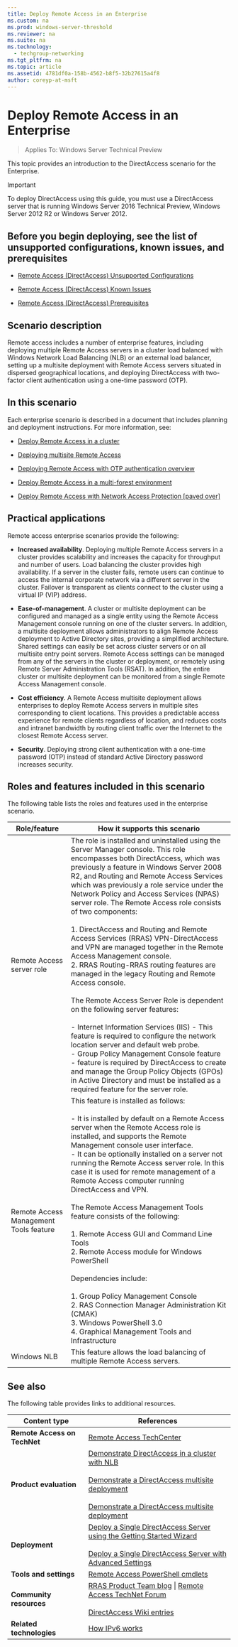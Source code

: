 ```yaml
---
title: Deploy Remote Access in an Enterprise
ms.custom: na
ms.prod: windows-server-threshold
ms.reviewer: na
ms.suite: na
ms.technology: 
  - techgroup-networking
ms.tgt_pltfrm: na
ms.topic: article
ms.assetid: 4781df0a-158b-4562-b8f5-32b27615a4f8
author: coreyp-at-msft
---
```

# Deploy Remote Access in an Enterprise

>Applies To: Windows Server Technical Preview

This topic provides an introduction to the DirectAccess scenario for the Enterprise.  
  
  
> [!IMPORTANT]  
> To deploy DirectAccess using this guide, you must use a DirectAccess server that is running Windows Server 2016 Technical Preview, Windows Server 2012 R2 or Windows Server 2012.  
  
## Before you begin deploying, see the list of unsupported configurations, known issues, and prerequisites  
  
-   [Remote Access (DirectAccess) Unsupported Configurations](assetId:///8442e8cf-3019-45c5-8d51-0783c1425ccc)  
  
-   [Remote Access (DirectAccess) Known Issues](assetId:///c72d760c-ebbb-4aaf-98e6-43df7790ba60)  
  
-   [Remote Access (DirectAccess) Prerequisites](assetId:///3b50db40-a079-479c-aa80-b68920bbac34)  
  
## <a name="BKMK_OVER"></a>Scenario description  
Remote access includes a number of enterprise features, including deploying multiple Remote Access servers in a cluster load balanced with Windows Network Load Balancing (NLB) or an external load balancer, setting up a multisite deployment with Remote Access servers situated in dispersed geographical locations, and deploying DirectAccess with two-factor client authentication using a one-time password (OTP).  
  
## In this scenario  
Each enterprise scenario is described in a document that includes planning and deployment instructions. For more information, see:  
  
-   [Deploy Remote Access in a cluster](assetId:///4b1a4b82-173b-4b0b-8974-4b35c30137f2)  
  
-   [Deploying multisite Remote Access](assetId:///a9249820-3563-499c-9da6-143ede2a1eb7)  
  
-   [Deploying Remote Access with OTP authentication overview](assetId:///0abf224d-b65c-4c43-8233-25cf79e2b001)  
  
-   [Deploy Remote Access in a multi-forest environment](assetId:///8c5ccb3c-4676-451b-b2b9-d597ea0eee12)  
  
-   [Deploy Remote Access with Network Access Protection  [paved over]](assetId:///f4c8e008-2ebb-4fef-9c4c-dbdb9aa6c03b)  
  
## <a name="BKMK_APP"></a>Practical applications  
Remote access enterprise scenarios provide the following:  
  
-   **Increased availability**. Deploying multiple Remote Access servers in a cluster provides scalability and increases the capacity for throughput and number of users. Load balancing the cluster provides high availability. If a server in the cluster fails, remote users can continue to access the internal corporate network via a different server in the cluster. Failover is transparent as clients connect to the cluster using a virtual IP (VIP) address.  
  
-   **Ease-of-management**. A cluster or multisite deployment can be configured and managed as a single entity using the Remote Access Management console running on one of the cluster servers. In addition, a multisite deployment allows administrators to align Remote Access deployment to Active Directory sites, providing a simplified architecture. Shared settings can easily be set across cluster servers or on all multisite entry point servers. Remote Access settings can be managed from any of the servers in the cluster or deployment, or remotely using Remote Server Administration Tools (RSAT). In addition, the entire cluster or multisite deployment can be monitored from a single Remote Access Management console.  
  
-   **Cost efficiency**. A Remote Access multisite deployment allows enterprises to deploy Remote Access servers in multiple sites corresponding to client locations. This provides a predictable access experience for remote clients regardless of location, and reduces costs and intranet bandwidth by routing client traffic over the Internet to the closest Remote Access server.  
  
-   **Security**. Deploying strong client authentication with a one-time password (OTP) instead of standard Active Directory password increases security.  
  
## <a name="BKMK_NEW"></a>Roles and features included in this scenario  
The following table lists the roles and features used in the enterprise scenario.  
  
|Role/feature|How it supports this scenario|  
|-----------------|---------------------------------|  
|Remote Access server role|The role is installed and uninstalled using the Server Manager console. This role encompasses both DirectAccess, which was previously a feature in Windows Server 2008 R2, and Routing and Remote Access Services which was previously a role service under the Network Policy and Access Services (NPAS) server role. The Remote Access role consists of two components:<br /><br />1.  DirectAccess and Routing and Remote Access Services (RRAS) VPN-DirectAccess and VPN are managed together in the Remote Access Management console.<br />2.  RRAS Routing-RRAS routing features are managed in the legacy Routing and Remote Access console.<br /><br />The Remote Access Server Role is dependent on the following server features:<br /><br />-   Internet Information Services (IIS) - This feature is required to configure the network location server and default web probe.<br />-   Group Policy Management Console feature - feature is required by DirectAccess to create and manage the Group Policy Objects (GPOs) in Active Directory and must be installed as a required feature for the server role.|  
|Remote Access Management Tools feature|This feature is installed as follows:<br /><br />-   It is installed by default on a Remote Access server when the Remote Access role is installed, and supports the Remote Management console user interface.<br />-   It can be optionally installed on a server not running the Remote Access server role. In this case it is used for remote management of a Remote Access computer running DirectAccess and VPN.<br /><br />The Remote Access Management Tools feature consists of the following:<br /><br />1.  Remote Access GUI and Command Line Tools<br />2.  Remote Access module for Windows PowerShell<br /><br />Dependencies include:<br /><br />1.  Group Policy Management Console<br />2.  RAS Connection Manager Administration Kit (CMAK)<br />3.  Windows PowerShell 3.0<br />4.  Graphical Management Tools and Infrastructure|  
|Windows NLB|This feature allows the load balancing of multiple Remote Access servers.|  
  
## <a name="BKMK_LINKS"></a>See also  
The following table provides links to additional resources.  
  
|Content type|References|  
|----------------|--------------|  
|**Remote Access on TechNet**|[Remote Access TechCenter](http://technet.microsoft.com/network/bb530961.aspx)|  
|**Product evaluation**|[Demonstrate DirectAccess in a cluster with NLB](http://technet.microsoft.com/library/hh831830.aspx)<br /><br />[Demonstrate a DirectAccess multisite deployment](http://technet.microsoft.com/library/hh831461.aspx)<br /><br />[Demonstrate a DirectAccess multisite deployment](http://technet.microsoft.com/library/hh831461.aspx)|  
|**Deployment**|[Deploy a Single DirectAccess Server using the Getting Started Wizard](assetId:///54836224-0df4-4b69-914d-dce6599f995b)<br /><br />[Deploy a Single DirectAccess Server with Advanced Settings](assetId:///3475e527-541f-4a34-b940-18d481ac59f6)|  
|**Tools and settings**|[Remote Access PowerShell cmdlets](http://technet.microsoft.com/library/hh918399.aspx)|  
|**Community resources**|[RRAS Product Team blog](http://blogs.technet.com/RRAS/) &#124; [Remote Access  TechNet Forum](http://social.technet.microsoft.com/Forums/RRAS/threads)<br /><br />[DirectAccess Wiki entries](http://go.microsoft.com/fwlink/?LinkId=236871)|  
|**Related technologies**|[How IPv6 works](ttp://technet.microsoft.com/library/cc781672(v=WS.10).aspx)|  
  


